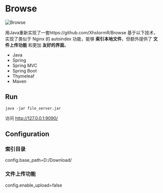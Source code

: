 # Browse
![](https://i.loli.net/2017/08/25/599fcabc4815a.png "Browse")

用Java重新实现了一套https://github.com/XhstormR/Browse
基于以下技术，实现了类似于 Nginx 的 autoindex 功能，能够 **索引本地文件**，但额外提供了 **文件上传功能** 和更加 **友好的界面**。

* Java
* Spring
* Spring MVC
* Spring Boot
* Thymeleaf
* Maven

## Run
```
java -jar file_server.jar
```

访问 http://127.0.0.1:9090/

## Configuration


### 索引目录

config.base_path=D:/Download/

### 文件上传功能

config.enable_upload=false
